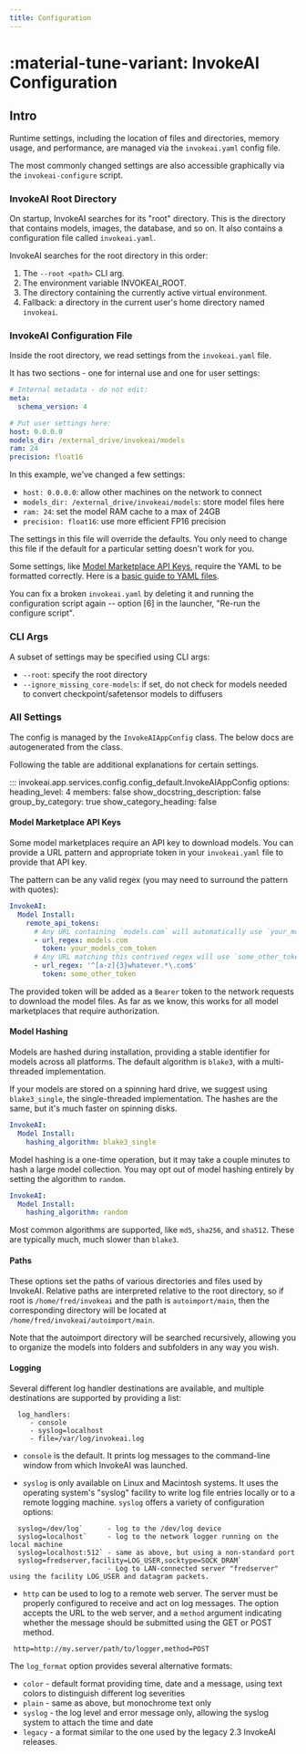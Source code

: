 ```yaml
---
title: Configuration
---
```


# :material-tune-variant: InvokeAI Configuration

## Intro

Runtime settings, including the location of files and
directories, memory usage, and performance, are managed via the
`invokeai.yaml` config file.

The most commonly changed settings are also accessible
graphically via the `invokeai-configure` script.

### InvokeAI Root Directory

On startup, InvokeAI searches for its "root" directory. This is the directory
that contains models, images, the database, and so on. It also contains
a configuration file called `invokeai.yaml`.

InvokeAI searches for the root directory in this order:

1. The `--root <path>` CLI arg.
2. The environment variable INVOKEAI_ROOT.
3. The directory containing the currently active virtual environment.
4. Fallback: a directory in the current user's home directory named `invokeai`.

### InvokeAI Configuration File

Inside the root directory, we read settings from the `invokeai.yaml` file.

It has two sections - one for internal use and one for user settings:

```yaml
# Internal metadata - do not edit:
meta:
  schema_version: 4

# Put user settings here:
host: 0.0.0.0
models_dir: /external_drive/invokeai/models
ram: 24
precision: float16
```

In this example, we've changed a few settings:

- `host: 0.0.0.0`: allow other machines on the network to connect
- `models_dir: /external_drive/invokeai/models`: store model files here
- `ram: 24`: set the model RAM cache to a max of 24GB
- `precision: float16`: use more efficient FP16 precision

The settings in this file will override the defaults. You only need
to change this file if the default for a particular setting doesn't
work for you.

Some settings, like [Model Marketplace API Keys], require the YAML
to be formatted correctly. Here is a [basic guide to YAML files].

You can fix a broken `invokeai.yaml` by deleting it and running the
configuration script again -- option [6] in the launcher, "Re-run the
configure script".

<!-- TODO(psyche): support env vars?
#### Reading Environment Variables

Next InvokeAI looks for defined environment variables in the format
`INVOKEAI_<setting_name>`, for example `INVOKEAI_port`. Environment
variable values take precedence over configuration file variables. On
a Macintosh system, for example, you could change the port that the
web server listens on by setting the environment variable this way:

```
export INVOKEAI_port=8000
invokeai-web
```

Please check out these
[Macintosh](https://phoenixnap.com/kb/set-environment-variable-mac)
and
[Windows](https://phoenixnap.com/kb/windows-set-environment-variable)
guides for setting temporary and permanent environment variables. -->

### CLI Args

A subset of settings may be specified using CLI args:

- `--root`: specify the root directory
- `--ignore_missing_core-models`: if set, do not check for models needed
  to convert checkpoint/safetensor models to diffusers

### All Settings

The config is managed by the `InvokeAIAppConfig` class. The below docs are autogenerated from the class.

Following the table are additional explanations for certain settings.

<!-- prettier-ignore-start -->
::: invokeai.app.services.config.config_default.InvokeAIAppConfig
    options:
        heading_level: 4
        members: false
        show_docstring_description: false
        group_by_category: true
        show_category_heading: false
<!-- prettier-ignore-end -->

#### Model Marketplace API Keys

Some model marketplaces require an API key to download models. You can provide a URL pattern and appropriate token in your `invokeai.yaml` file to provide that API key.

The pattern can be any valid regex (you may need to surround the pattern with quotes):

```yaml
InvokeAI:
  Model Install:
    remote_api_tokens:
      # Any URL containing `models.com` will automatically use `your_models_com_token`
      - url_regex: models.com
        token: your_models_com_token
      # Any URL matching this contrived regex will use `some_other_token`
      - url_regex: '^[a-z]{3}whatever.*\.com$'
        token: some_other_token
```

The provided token will be added as a `Bearer` token to the network requests to download the model files. As far as we know, this works for all model marketplaces that require authorization.

#### Model Hashing

Models are hashed during installation, providing a stable identifier for models across all platforms. The default algorithm is `blake3`, with a multi-threaded implementation.

If your models are stored on a spinning hard drive, we suggest using `blake3_single`, the single-threaded implementation. The hashes are the same, but it's much faster on spinning disks.

```yaml
InvokeAI:
  Model Install:
    hashing_algorithm: blake3_single
```

Model hashing is a one-time operation, but it may take a couple minutes to hash a large model collection. You may opt out of model hashing entirely by setting the algorithm to `random`.

```yaml
InvokeAI:
  Model Install:
    hashing_algorithm: random
```

Most common algorithms are supported, like `md5`, `sha256`, and `sha512`. These are typically much, much slower than `blake3`.

#### Paths

These options set the paths of various directories and files used by
InvokeAI. Relative paths are interpreted relative to the root directory, so
if root is `/home/fred/invokeai` and the path is
`autoimport/main`, then the corresponding directory will be located at
`/home/fred/invokeai/autoimport/main`.

Note that the autoimport directory will be searched recursively,
allowing you to organize the models into folders and subfolders in any
way you wish.

#### Logging

Several different log handler destinations are available, and multiple destinations are supported by providing a list:

```
  log_handlers:
     - console
     - syslog=localhost
     - file=/var/log/invokeai.log
```

- `console` is the default. It prints log messages to the command-line window from which InvokeAI was launched.

- `syslog` is only available on Linux and Macintosh systems. It uses
  the operating system's "syslog" facility to write log file entries
  locally or to a remote logging machine. `syslog` offers a variety
  of configuration options:

```
  syslog=/dev/log`      - log to the /dev/log device
  syslog=localhost`     - log to the network logger running on the local machine
  syslog=localhost:512` - same as above, but using a non-standard port
  syslog=fredserver,facility=LOG_USER,socktype=SOCK_DRAM`
                        - Log to LAN-connected server "fredserver" using the facility LOG_USER and datagram packets.
```

- `http` can be used to log to a remote web server. The server must be
  properly configured to receive and act on log messages. The option
  accepts the URL to the web server, and a `method` argument
  indicating whether the message should be submitted using the GET or
  POST method.

```
 http=http://my.server/path/to/logger,method=POST
```

The `log_format` option provides several alternative formats:

- `color` - default format providing time, date and a message, using text colors to distinguish different log severities
- `plain` - same as above, but monochrome text only
- `syslog` - the log level and error message only, allowing the syslog system to attach the time and date
- `legacy` - a format similar to the one used by the legacy 2.3 InvokeAI releases.

[basic guide to yaml files]: https://circleci.com/blog/what-is-yaml-a-beginner-s-guide/
[Model Marketplace API Keys]: #model-marketplace-api-keys
